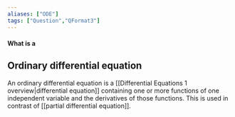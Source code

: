 ```yaml
---
aliases: ["ODE"]
tags: ["Question","QFormat3"]
---
```


#### What is a
## Ordinary differential equation
An ordinary differential equation is a [[Differential Equations 1 overview|differential equation]] containing one or more functions of one independent variable and the derivatives of those functions.
This is used in contrast of [[partial differential equation]].
